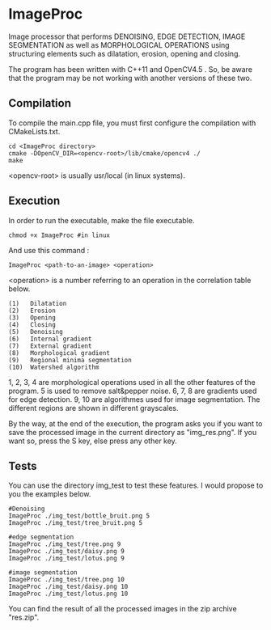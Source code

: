 # ImageProc

Image processor that performs DENOISING, EDGE DETECTION, IMAGE SEGMENTATION as well as MORPHOLOGICAL OPERATIONS using structuring elements such as dilatation, erosion, opening and closing.

The program has been written with C++11 and OpenCV4.5 . So, be aware that the program may be not working with another versions of these two.

## Compilation

To compile the main.cpp file, you must first configure the compilation with CMakeLists.txt.

	cd <ImageProc directory>
	cmake -DOpenCV_DIR=<opencv-root>/lib/cmake/opencv4 ./
	make

\<opencv-root\> is usually usr/local (in linux systems).

## Execution

In order to run the executable, make the file executable.

	chmod +x ImageProc #in linux

And use this command :

	ImageProc <path-to-an-image> <operation>

\<operation\> is a number referring to an operation in the correlation table below.

	(1)   Dilatation
	(2)   Erosion
	(3)   Opening
	(4)   Closing
	(5)   Denoising
	(6)   Internal gradient
	(7)   External gradient
	(8)   Morphological gradient
	(9)   Regional minima segmentation
	(10)  Watershed algorithm

1, 2, 3, 4 are morphological operations used in all the other features of the program.
5 is used to remove salt&pepper noise.
6, 7, 8 are gradients used for edge detection.
9, 10 are algorithmes used for image segmentation. The different regions are shown in different grayscales.



By the way, at the end of the execution, the program asks you if you want to save the processed image in the current directory as "img_res.png". If you want so, press the S key, else press any other key.

## Tests

You can use the directory img_test to test these features.
I would propose to you the examples below.

	#Denoising
	ImageProc ./img_test/bottle_bruit.png 5
	ImageProc ./img_test/tree_bruit.png 5

	#edge segmentation
	ImageProc ./img_test/tree.png 9
	ImageProc ./img_test/daisy.png 9
	ImageProc ./img_test/lotus.png 9

	#image segmentation
	ImageProc ./img_test/tree.png 10
	ImageProc ./img_test/daisy.png 10
	ImageProc ./img_test/lotus.png 10

You can find the result of all the processed images in the zip archive "res.zip".

